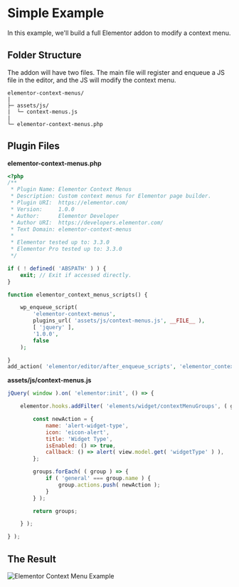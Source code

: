# Simple Example

In this example, we'll build a full Elementor addon to modify a context menu.

## Folder Structure

The addon will have two files. The main file will register and enqueue a JS file in the editor, and the JS will modify the context menu.

```
elementor-context-menus/
|
├─ assets/js/
|  └─ context-menus.js
|
└─ elementor-context-menus.php
```

## Plugin Files

**elementor-context-menus.php**

```php
<?php
/**
 * Plugin Name: Elementor Context Menus
 * Description: Custom context menus for Elementor page builder.
 * Plugin URI:  https://elementor.com/
 * Version:     1.0.0
 * Author:      Elementor Developer
 * Author URI:  https://developers.elementor.com/
 * Text Domain: elementor-context-menus
 *
 * Elementor tested up to: 3.3.0
 * Elementor Pro tested up to: 3.3.0
 */

if ( ! defined( 'ABSPATH' ) ) {
	exit; // Exit if accessed directly.
}

function elementor_context_menus_scripts() {

	wp_enqueue_script(
		'elementor-context-menus',
		plugins_url( 'assets/js/context-menus.js', __FILE__ ),
		[ 'jquery' ],
		'1.0.0',
		false
	);

}
add_action( 'elementor/editor/after_enqueue_scripts', 'elementor_context_menus_scripts' );
```

**assets/js/context-menus.js**

```js
jQuery( window ).on( 'elementor:init', () => {

	elementor.hooks.addFilter( 'elements/widget/contextMenuGroups', ( groups, view ) => {

		const newAction = {
			name: 'alert-widget-type',
			icon: 'eicon-alert',
			title: 'Widget Type',
			isEnabled: () => true,
			callback: () => alert( view.model.get( 'widgetType' ) ),
		};

		groups.forEach( ( group ) => {
			if ( 'general' === group.name ) {
				group.actions.push( newAction );
			}
		} );

		return groups;

	} );

} );
```

## The Result

![Elementor Context Menu Example](/assets/img/elementor-context-menu-example.png)
